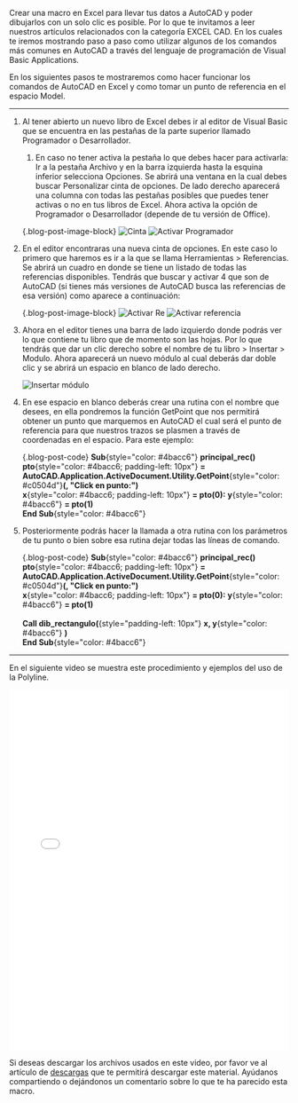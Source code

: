 Crear una macro en Excel para llevar tus datos a AutoCAD y poder dibujarlos con un solo clic es posible. Por lo que te invitamos a leer nuestros artículos relacionados con la categoría EXCEL CAD. En los cuales te iremos mostrando paso a paso como utilizar algunos de los comandos más comunes en AutoCAD a través del lenguaje de programación de Visual Basic Applications.

En los siguientes pasos te mostraremos como hacer funcionar los comandos de AutoCAD en Excel y como tomar un punto de referencia en el espacio Model.

---

1. Al tener abierto un nuevo libro de Excel debes ir al editor de Visual Basic que se encuentra en las pestañas de la parte superior llamado Programador o Desarrollador.
   1. En caso no tener activa la pestaña lo que debes hacer para activarla: Ir a la pestaña Archivo y en la barra izquierda hasta la esquina inferior selecciona Opciones. Se abrirá una ventana en la cual debes buscar Personalizar cinta de opciones. De lado derecho aparecerá una columna con todas las pestañas posibles que puedes tener activas o no en tus libros de Excel. Ahora activa la opción de Programador o Desarrollador (depende de tu versión de Office).

    {.blog-post-image-block}
    ![Cinta](/storage/images/posts/Cinta1.jpg) 
    ![Activar Programador](/storage/images/posts/ActivarProgramador.jpg)

2. En el editor encontraras una nueva cinta de opciones. En este caso lo primero que haremos es ir a la que se llama Herramientas > Referencias. Se abrirá un cuadro en donde se tiene un listado de todas las referencias disponibles. Tendrás que buscar y activar 4 que son de AutoCAD (si tienes más versiones de AutoCAD busca las referencias de esa versión) como aparece a continuación:

    {.blog-post-image-block}
    ![Activar Re](/storage/images/posts/ActivarRe.jpg) 
    ![Activar referencia](/storage/images/posts/ActivarReferencia.jpg)

3. Ahora en el editor tienes una barra de lado izquierdo donde podrás ver lo que contiene tu libro que de momento son las hojas. Por lo que tendrás que dar un clic derecho sobre el nombre de tu libro > Insertar > Modulo. Ahora aparecerá un nuevo módulo al cual deberás dar doble clic y se abrirá un espacio en blanco de lado derecho.

    ![Insertar módulo](/storage/images/posts/InsertarMod.jpg)

4. En ese espacio en blanco deberás crear una rutina con el nombre que desees, en ella pondremos la función GetPoint que nos permitirá obtener un punto que marquemos en AutoCAD el cual será el punto de referencia para que nuestros trazos se plasmen a través de coordenadas en el espacio. Para este ejemplo:

    {.blog-post-code}
    **Sub**{style="color: #4bacc6"} **principal_rec()**<br>
    **pto**{style="color: #4bacc6; padding-left: 10px"} **= AutoCAD.Application.ActiveDocument.Utility.GetPoint**{style="color: #c0504d"}**(, "Click en punto:")**<br>
    **x**{style="color: #4bacc6; padding-left: 10px"} **= pto(0):** **y**{style="color: #4bacc6"} **= pto(1)**<br>
    **End Sub**{style="color: #4bacc6"}

5. Posteriormente podrás hacer la llamada a otra rutina con los parámetros de tu punto o bien sobre esa rutina dejar todas las líneas de comando.
   
   {.blog-post-code}
   **Sub**{style="color: #4bacc6"} **principal_rec()**<br>
   **pto**{style="color: #4bacc6; padding-left: 10px"} **= AutoCAD.Application.ActiveDocument.Utility.GetPoint**{style="color: #c0504d"}**(, "Click en punto:")**<br>
   **x**{style="color: #4bacc6; padding-left: 10px"} **= pto(0):** **y**{style="color: #4bacc6"} **= pto(1)**<br>
   <br>
   **Call dib_rectangulo(**{style="padding-left: 10px"} **x, y**{style="color: #4bacc6"} **)**<br>
   **End Sub**{style="color: #4bacc6"}
   
---

En el siguiente video se muestra este procedimiento y ejemplos del uso de la Polyline.

<iframe loading="lazy" id="embed_video" class="" width="100%" height="650px" src="//www.youtube.com/embed/Mjtm6ErlAW8?&amp;autoplay=0&amp;mute=0&amp;loop=0&amp;playlist=Mjtm6ErlAW8" frameborder="0"></iframe>

Si deseas descargar los archivos usados en este video, por favor ve al artículo de [descargas](https://vxproject) que te permitirá descargar este material. Ayúdanos compartiendo o dejándonos un comentario sobre lo que te ha parecido esta macro.